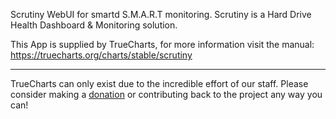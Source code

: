 Scrutiny WebUI for smartd S.M.A.R.T monitoring. Scrutiny is a Hard Drive Health Dashboard & Monitoring solution.

This App is supplied by TrueCharts, for more information visit the manual: https://truecharts.org/charts/stable/scrutiny

---

TrueCharts can only exist due to the incredible effort of our staff.
Please consider making a [donation](https://truecharts.org/docs/about/sponsor) or contributing back to the project any way you can!
